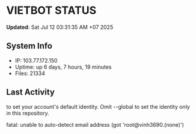 # VIETBOT STATUS
**Updated**: Sat Jul 12 03:31:35 AM +07 2025

## System Info
- IP: 103.77.172.150
- Uptime: up 6 days, 7 hours, 19 minutes
- Files: 21334

## Last Activity

to set your account's default identity.
Omit --global to set the identity only in this repository.

fatal: unable to auto-detect email address (got 'root@vinh3690.(none)')
